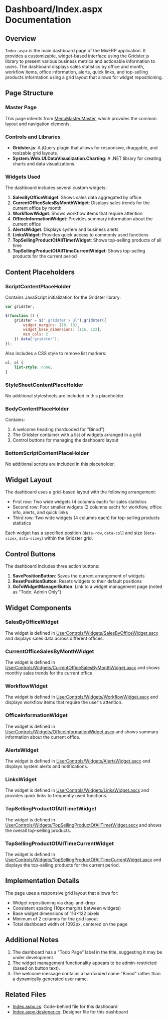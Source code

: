 # Dashboard/Index.aspx Documentation

## Overview

`Index.aspx` is the main dashboard page of the MixERP application. It provides a customizable, widget-based interface using the Gridster.js library to present various business metrics and actionable information to users. The dashboard displays sales statistics by office and month, workflow items, office information, alerts, quick links, and top-selling products information using a grid layout that allows for widget repositioning.

## Page Structure

### Master Page
This page inherits from [MenuMaster.Master](../MenuMaster.Master.md), which provides the common layout and navigation elements.

### Controls and Libraries
- **Gridster.js**: A jQuery plugin that allows for responsive, draggable, and resizable grid layouts.
- **System.Web.UI.DataVisualization.Charting**: A .NET library for creating charts and data visualizations.

### Widgets Used
The dashboard includes several custom widgets:

1. **SalesByOfficeWidget**: Shows sales data aggregated by office
2. **CurrentOfficeSalesByMonthWidget**: Displays sales trends for the current office by month
3. **WorkflowWidget**: Shows workflow items that require attention
4. **OfficeInformationWidget**: Provides summary information about the current office
5. **AlertsWidget**: Displays system and business alerts
6. **LinksWidget**: Provides quick access to commonly used functions
7. **TopSellingProductOfAllTimetWidget**: Shows top-selling products of all time
8. **TopSellingProductOfAllTimeCurrentWidget**: Shows top-selling products for the current period

## Content Placeholders

### ScriptContentPlaceHolder
Contains JavaScript initialization for the Gridster library:
```javascript
var gridster;

$(function () {
    gridster = $(".gridster > ul").gridster({
        widget_margins: [10, 10],
        widget_base_dimensions: [116, 122],
        min_cols: 2
    }).data('gridster');
});
```

Also includes a CSS style to remove list markers:
```css
ul, ol {
    list-style: none;
}
```

### StyleSheetContentPlaceHolder
No additional stylesheets are included in this placeholder.

### BodyContentPlaceHolder
Contains:
1. A welcome heading (hardcoded for "Binod")
2. The Gridster container with a list of widgets arranged in a grid
3. Control buttons for managing the dashboard layout

### BottomScriptContentPlaceHolder
No additional scripts are included in this placeholder.

## Widget Layout

The dashboard uses a grid-based layout with the following arrangement:
- First row: Two wide widgets (4 columns each) for sales statistics
- Second row: Four smaller widgets (2 columns each) for workflow, office info, alerts, and quick links
- Third row: Two wide widgets (4 columns each) for top-selling products statistics

Each widget has a specified position (`data-row`, `data-col`) and size (`data-sizex`, `data-sizey`) within the Gridster grid.

## Control Buttons

The dashboard includes three action buttons:
1. **SavePositionButton**: Saves the current arrangement of widgets
2. **ResetPositionButton**: Resets widgets to their default positions
3. **GoToWidgetManagerButton**: Link to a widget management page (noted as "Todo: Admin Only")

## Widget Components

### SalesByOfficeWidget
The widget is defined in [UserControls/Widgets/SalesByOfficeWidget.ascx](../UserControls/Widgets/SalesByOfficeWidget.ascx.md) and displays sales data across different offices.

### CurrentOfficeSalesByMonthWidget
The widget is defined in [UserControls/Widgets/CurrentOfficeSalesByMonthWidget.ascx](../UserControls/Widgets/CurrentOfficeSalesByMonthWidget.ascx.md) and shows monthly sales trends for the current office.

### WorkflowWidget
The widget is defined in [UserControls/Widgets/WorkflowWidget.ascx](../UserControls/Widgets/WorkflowWidget.ascx.md) and displays workflow items that require the user's attention.

### OfficeInformationWidget
The widget is defined in [UserControls/Widgets/OfficeInformationWidget.ascx](../UserControls/Widgets/OfficeInformationWidget.ascx.md) and shows summary information about the current office.

### AlertsWidget
The widget is defined in [UserControls/Widgets/AlertsWidget.ascx](../UserControls/Widgets/AlertsWidget.ascx.md) and displays system alerts and notifications.

### LinksWidget
The widget is defined in [UserControls/Widgets/LinksWidget.ascx](../UserControls/Widgets/LinksWidget.ascx.md) and provides quick links to frequently used functions.

### TopSellingProductOfAllTimetWidget
The widget is defined in [UserControls/Widgets/TopSellingProductOfAllTimetWidget.ascx](../UserControls/Widgets/TopSellingProductOfAllTimetWidget.ascx.md) and shows the overall top-selling products.

### TopSellingProductOfAllTimeCurrentWidget
The widget is defined in [UserControls/Widgets/TopSellingProductOfAllTimeCurrentWidget.ascx](../UserControls/Widgets/TopSellingProductOfAllTimeCurrentWidget.ascx.md) and displays the top-selling products for the current period.

## Implementation Details

The page uses a responsive grid layout that allows for:
- Widget repositioning via drag-and-drop
- Consistent spacing (10px margins between widgets)
- Base widget dimensions of 116×122 pixels
- Minimum of 2 columns for the grid layout
- Total dashboard width of 1092px, centered on the page

## Additional Notes

1. The dashboard has a "Todo Page" label in the title, suggesting it may be under development.
2. The widget management functionality appears to be admin-restricted (based on button text).
3. The welcome message contains a hardcoded name "Binod" rather than a dynamically generated user name.

## Related Files

- [Index.aspx.cs](../Dashboard/Index.aspx.cs.md): Code-behind file for this dashboard
- [Index.aspx.designer.cs](../Dashboard/Index.aspx.designer.cs.md): Designer file for this dashboard